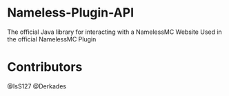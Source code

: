# Nameless-Plugin-API
The official Java library for interacting with a NamelessMC Website
Used in the official NamelessMC Plugin

# Contributors
@IsS127
@Derkades
